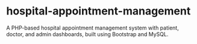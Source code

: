 # hospital-appointment-management
A PHP-based hospital appointment management system with patient, doctor, and admin dashboards, built using Bootstrap and MySQL.

